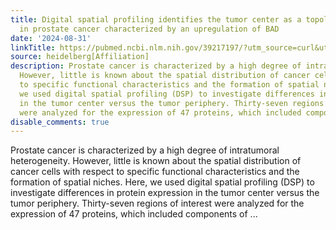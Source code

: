 ```yaml
---
title: Digital spatial profiling identifies the tumor center as a topological niche
  in prostate cancer characterized by an upregulation of BAD
date: '2024-08-31'
linkTitle: https://pubmed.ncbi.nlm.nih.gov/39217197/?utm_source=curl&utm_medium=rss&utm_campaign=pubmed-2&utm_content=1FakS-2QOkCT8HsMOQP1bCRQ4YzyumYOmxmF0moLsQ3dFB1E9V&fc=20220326224207&ff=20240901181505&v=2.18.0.post9+e462414
source: heidelberg[Affiliation]
description: Prostate cancer is characterized by a high degree of intratumoral heterogeneity.
  However, little is known about the spatial distribution of cancer cells with respect
  to specific functional characteristics and the formation of spatial niches. Here,
  we used digital spatial profiling (DSP) to investigate differences in protein expression
  in the tumor center versus the tumor periphery. Thirty-seven regions of interest
  were analyzed for the expression of 47 proteins, which included components of ...
disable_comments: true
---
```

Prostate cancer is characterized by a high degree of intratumoral heterogeneity. However, little is known about the spatial distribution of cancer cells with respect to specific functional characteristics and the formation of spatial niches. Here, we used digital spatial profiling (DSP) to investigate differences in protein expression in the tumor center versus the tumor periphery. Thirty-seven regions of interest were analyzed for the expression of 47 proteins, which included components of ...